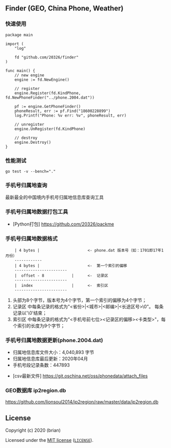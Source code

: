 Finder (GEO, China Phone, Weather)
----------------------------
### 快速使用
```
package main

import (
	"log"

	fd "github.com/20326/finder"
)

func main() {
	// new engine
	engine := fd.NewEngine()

	// register
	engine.Register(fd.KindPhone, fd.NewPhoneFinder("../phone.2004.dat"))

	pf := engine.GetPhoneFinder()
	phoneResult, err := pf.Find("18600228899")
	log.Printf("Phone: %v err: %v", phoneResult, err)

	// unregister
	engine.UnRegister(fd.KindPhone)

	// destroy
	engine.Destroy()
}

```

### 性能测试

```
go test -v --bench="."

```

### 手机号归属地查询

最新最全的中国境内手机号归属地信息库查询工具

### 手机号归属地数据打包工具

* [Python打包] https://github.com/20326/packme

### 手机号归属地数据格式

        | 4 bytes |                     <- phone.dat 版本号（如：1701即17年1月份）
        ------------
        | 4 bytes |                     <-  第一个索引的偏移
        -----------------------
        |  offset - 8            |      <-  记录区
        -----------------------
        |  index                 |      <-  索引区
        -----------------------

1. 头部为8个字节，版本号为4个字节，第一个索引的偏移为4个字节；
2. 记录区 中每条记录的格式为"<省份>|<城市>|<邮编>|<长途区号>\0"。 每条记录以'\0'结束；
3. 索引区 中每条记录的格式为"<手机号前七位><记录区的偏移><卡类型>"，每个索引的长度为9个字节；

### 手机号归属地数据更新(phone.2004.dat)

 - 归属地信息库文件大小：4,040,893 字节
 - 归属地信息库最后更新：2020年04月
 - 手机号段记录条数：447893

* [csv最新文件] https://git.oschina.net/oss/phonedata/attach_files

### GEO数据库 ip2region.db

https://github.com/lionsoul2014/ip2region/raw/master/data/ip2region.db


## License

Copyright (c) 2020 (brian)

Licensed under the [MIT license](https://opensource.org/licenses/MIT) ([`LICENSE`](LICENSE)).
